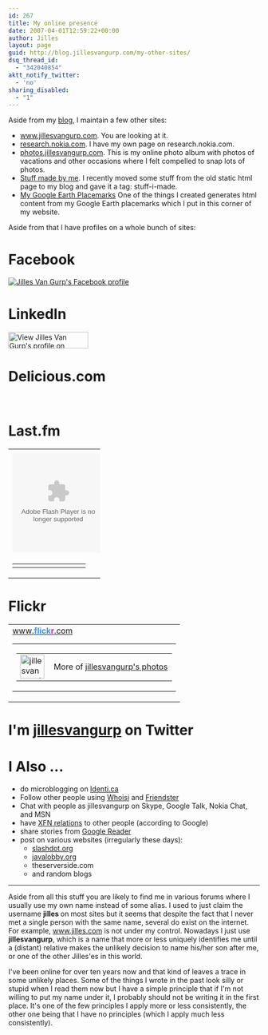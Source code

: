 ```yaml
---
id: 267
title: My online presence
date: 2007-04-01T12:59:22+00:00
author: Jilles
layout: page
guid: http://blog.jillesvangurp.com/my-other-sites/
dsq_thread_id:
  - "342040854"
aktt_notify_twitter:
  - 'no'
sharing_disabled:
  - "1"
---
```

Aside from my <a href="http://blog.jillesvangurp.com">blog</a>, I maintain a few other sites:
<ul>
  <li><a title="My website" href="http://www.jillesvangurp.com" rel="me">www.jillesvangurp.com</a>. You are looking at it.</li>
  <li><a title="My presence on the Nokia Research site" href="http://research.nokia.com/people/jilles_van_gurp/index.html" rel="me">research.nokia.com</a>. I have my own page on research.nokia.com.</li>
  <li><a title="Various photos" href="http://photos.jillesvangurp.com">photos.jillesvangurp.com</a>. This is my online photo album with photos of vacations and other occasions where I felt compelled to snap lots of photos.</li>
  <li><a title="Overview of things I created that you might be able to use" href="http://blog.jillesvangurp.com/tag/createdbyjilles/" rel="me">Stuff made by me</a>. I recently moved some stuff from the old static html page to my blog and gave it a tag: stuff-i-made.</li>
  <li><a title="Exorted Google Earth placemarks" href="http://www.jillesvangurp.com/places" rel="me">My Google Earth Placemarks</a> One of the things I created generates html content from my Google Earth placemarks which I put in this corner of my website.</li>
</ul>
Aside from that I have profiles on a whole bunch of sites:
<h1>Facebook</h1>
<a title="Jilles Van Gurp's Facebook profile" href="http://www.facebook.com/p/Jilles_Van_Gurp/654019881" target="_TOP"><img src="http://badge.facebook.com/badge/654019881.99.769102397.png" alt="Jilles Van Gurp's Facebook profile" border="0" /></a>
<h1>LinkedIn</h1>
<a href="http://www.linkedin.com/in/jillesvangurp"><img src="http://www.linkedin.com/img/webpromo/btn_viewmy_160x33.gif" alt="View Jilles Van Gurp's profile on LinkedIn" width="160" height="33" border="0" /></a>
<h1>Delicious.com</h1>
&nbsp;
<h1>Last.fm</h1>
<!-- table.lfmWidget20070713122711 td {margin:0 !important;padding:0 !important;border:0 !important;}table.lfmWidget20070713122711 tr.lfmHead a:hover {background:url(http://panther1.last.fm/widgets/images/en/header/chart/recenttracks_regular_blue.png) no-repeat 0 0 !important;}table.lfmWidget20070713122711 tr.lfmEmbed object {float:left;}table.lfmWidget20070713122711 tr.lfmFoot td.lfmConfig a:hover {background:url(http://panther1.last.fm/widgets/images/en/footer/blue.png) no-repeat 0px 0 !important;;}table.lfmWidget20070713122711 tr.lfmFoot td.lfmView a:hover {background:url(http://panther1.last.fm/widgets/images/en/footer/blue.png) no-repeat -85px 0 !important;}table.lfmWidget20070713122711 tr.lfmFoot td.lfmPopup a:hover {background:url(http://panther1.last.fm/widgets/images/en/footer/blue.png) no-repeat -159px 0 !important;} -->
<table class="lfmWidget20070713122711" style="width: 184px;" border="0" cellspacing="0" cellpadding="0">
<tbody>
<tr class="lfmHead">
<td></td>
</tr>
<tr class="lfmEmbed">
<td><object width="184" height="199" classid="clsid:d27cdb6e-ae6d-11cf-96b8-444553540000" codebase="http://download.macromedia.com/pub/shockwave/cabs/flash/swflash.cab#version=6,0,40,0" bgcolor="6598cd"><param name="quality" value="high" /><param name="allowScriptAccess" value="sameDomain" /><param name="FlashVars" value="type=recenttracks&amp;user=jillesvangurp&amp;theme=blue&amp;lang=en" /><param name="src" value="http://panther1.last.fm/widgets/chart/friends_1.swf" /><param name="flashvars" value="type=recenttracks&amp;user=jillesvangurp&amp;theme=blue&amp;lang=en" /><param name="allowscriptaccess" value="sameDomain" /><embed width="184" height="199" type="application/x-shockwave-flash" src="http://panther1.last.fm/widgets/chart/friends_1.swf" quality="high" allowScriptAccess="sameDomain" FlashVars="type=recenttracks&amp;user=jillesvangurp&amp;theme=blue&amp;lang=en" flashvars="type=recenttracks&amp;user=jillesvangurp&amp;theme=blue&amp;lang=en" allowscriptaccess="sameDomain" bgcolor="6598cd" /></object></td>
</tr>
<tr class="lfmFoot">
<td style="background: url('http://panther1.last.fm/widgets/images/footer_bg/blue.png') repeat-x 0 0; text-align: right;">
<table style="width: 184px;" border="0" cellspacing="0" cellpadding="0">
<tbody>
<tr>
<td class="lfmConfig"></td>
<td class="lfmView" style="width: 74px;"></td>
<td class="lfmPopup" style="width: 25px;"></td>
</tr>
</tbody>
</table>
</td>
</tr>
</tbody>
</table>
<h1>Flickr</h1>
<!-- Start of Flickr Badge --> <!-- #flickr_badge_source_txt {padding:0; font: 11px Arial, Helvetica, Sans serif; color:#666666;} #flickr_badge_icon {display:block !important; margin:0 !important; border: 1px solid rgb(0, 0, 0) !important;} #flickr_icon_td {padding:0 5px 0 0 !important;} .flickr_badge_image {text-align:center !important;} .flickr_badge_image img {border: 1px solid black !important;} #flickr_badge_uber_wrapper {width:150px;} #flickr_www {display:block; text-align:center; padding:0 10px 0 10px !important; font: 11px Arial, Helvetica, Sans serif !important; color:#3993ff !important;} #flickr_badge_uber_wrapper a:hover, #flickr_badge_uber_wrapper a:link, #flickr_badge_uber_wrapper a:active, #flickr_badge_uber_wrapper a:visited {text-decoration:none !important; background:inherit !important;color:#3993ff;} #flickr_badge_wrapper {background-color:#ffffff;border: solid 1px #000000} #flickr_badge_source {padding:0 !important; font: 11px Arial, Helvetica, Sans serif !important; color:#666666 !important;} -->
<table id="flickr_badge_uber_wrapper" border="0" cellspacing="10" cellpadding="0">
<tbody>
<tr>
<td><a id="flickr_www" href="http://www.flickr.com">www.<strong style="color: #3993ff;">flick<span style="color: #ff1c92;">r</span></strong>.com</a>
<table id="flickr_badge_wrapper" border="0" cellspacing="10" cellpadding="0">
<tbody>
<tr>
<td id="flickr_badge_source" align="center" valign="center">
<table border="0" cellspacing="0" cellpadding="0">
<tbody>
<tr>
<td id="flickr_icon_td" width="10"><a href="http://www.flickr.com/photos/jillesvangurp/"><img id="flickr_badge_icon" src="http://farm3.static.flickr.com/2032/buddyicons/22572648@N05.jpg?1199757674#22572648@N05" alt="jillesvangurp's photos" width="48" height="48" align="left" /></a></td>
<td id="flickr_badge_source_txt">More of <a href="http://www.flickr.com/photos/jillesvangurp/">jillesvangurp's photos</a></td>
</tr>
</tbody>
</table>
</td>
</tr>
</tbody>
</table>
</td>
</tr>
</tbody>
</table>
<!-- End of Flickr Badge -->
<h1>I'm <a href="http://twitter.com/jillesvangurp">jillesvangurp</a> on Twitter</h1>
<script type="text/javascript" src="http://twitter.com/javascripts/blogger.js"></script>
<script type="text/javascript" src="http://twitter.com/statuses/user_timeline/jillesvangurp.json?callback=twitterCallback2&amp;count=10"></script>
<h1>I Also ...</h1>
<ul>
  <li>do microblogging on <a href="http://identi.ca/jillesvangurp">Identi.ca</a></li>
  <li>Follow other people using <a href="http://whoisi.com/p/4061">Whoisi</a> and <a href="http://friendfeed.com/jillesvangurp">Friendster</a></li>
  <li>Chat with people as jillesvangurp on Skype, Google Talk, Nokia Chat, and MSN</li>
  <li>have <a href="http://www.jillesvangurp.com/2008/02/04/google-social-graph-api/">XFN relations</a> to other people (according to Google)</li>
  <li>share stories from <a href="http://www.google.com/reader/shared/18224876845254110763">Google Reader</a></li>
  <li>post on various websites (irregularly these days):
<ul>
  <li><a href="http://slashdot.org/~jilles/">slashdot.org</a></li>
  <li><a href="http://java.dzone.com/users/jilles">javalobby.org</a></li>
  <li>theserverside.com</li>
  <li>and random blogs</li>
</ul>
</li>
</ul>

<hr />

Aside from all this stuff you are likely to find me in various forums where I usually use my own name instead of some alias. I used to just claim the username <strong>jilles </strong>on most sites but it seems that despite the fact that I never met a single person with the same name, several do exist on the internet. For example, www.jilles.com is not under my control. Nowadays I just use <strong>jillesvangurp</strong>, which is a name that more or less uniquely identifies me until a (distant) relative makes the unlikely decision to name his/her son after me, or one of the other Jilles'es in this world.

I've been online for over ten years now and that kind of leaves a trace in some unlikely places. Some of the things I wrote in the past look silly or stupid when I read them now but I have a simple principle that if I'm not willing to put my name under it, I probably should not be writing it in the first place. It's one of the few principles I apply more or less consistently, the other one being that I have no principles (which I apply much less consistently).